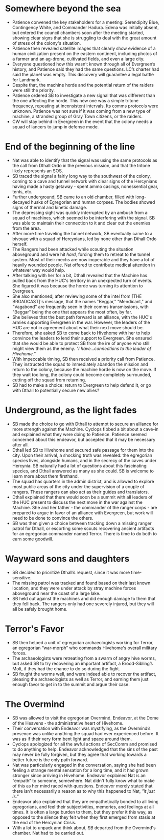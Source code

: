 # Somewhere beyond the sea
- Patience convened the key stakeholders for a meeting: Serendipity Blue, Contingency White, and Commander Hadura. Edena was initially absent, but entered the council chambers soon after the meeting started, showing clear signs that she is struggling to deal with the great amount of stress of the colony's situation.
- Patience then revealed satellite images that clearly show evidence of a human civilization present on the eastern continent, including photos of a farmer and an ag-drone, cultivated fields, and even a large city.
- Everyone questioned how this wasn’t known through all of Evergreen’s history, and Patience said they had the same questions. LC’s charter had said the planet was empty. This discovery will guarantee a legal battle for Landmark.
- Despite that, the machine horde and the potential return of the raiders were still the priority.
- Patience ordered SB to investigate a new signal that was different than the one affecting the horde. This new one was a simple tritone frequency, repeating at inconsistent intervals. Its comms protocols were unknown. Patience was not sure if it was coming from a new type of machine, a stranded group of Gray Town citizens, or the raiders.
- CW will stay behind in Evergreen in the event that the colony needs a squad of lancers to jump in defense mode.

# End of the beginning of the line
- Nat was able to identify that the signal was using the same protocols as the call from Dthall Ordo in the previous mission, and that the tritone likely represents an SOS.
- SB traced the signal a fairly long way to the southwest of the colony, coming to a cave and tunnel network with clear signs of the Hercynians having made a hasty getaway - spent ammo casings, nonessential gear, tents, etc.
- Further underground, SB came to an old chamber, filled with long-decayed husks of Egregorian and human corpses. The bodies showed signs of thermal and kinetic damage.
- The depressing sight was quickly interrupted by an ambush from a squad of machines, which seemed to be interfering with the signal. SB was able to maintain their connection to it and clear out the enemies from the area.
- After more time traveling the tunnel network, SB eventually came to a bivouac with a squad of Hercynians, led by none other than Dthall Ordo herself.
- The Rangers had been attacked while scouting the situation aboveground and were hit *hard*, forcing them to retreat to the tunnel system. Most of their mechs are now inoperable and they have a lot of heavily wounded people. Nat offered to contribute medical attention in whatever way would help.
- After talking with her for a bit, Dthall revealed that the Machine has pulled back from the HUC's territory in an unexpected turn of events. She figured it was because the horde was turning its attention to Evergreen.
- She also mentioned, after reviewing some of the intel from [THE BROADCAST]'s message, that the names "Beggar," "Mendicant," and "Vagabond" are frequently seen in their comms transmissions, with "Beggar" being the one that appears the most often, by far.
- She believes that the best path forward is an alliance, with the HUC's armies supporting Evergreen in the war. However, the leaders of the HUC are not in agreement about what their next move should be.
- Therefore, she asked SB to come back to Hivehome with her to help convince the leaders to lend their support to Evergreen. She ensured that she would be able to protect SB from the ire of anyone who still might view them as the enemy. *"I have...connections to the leader of Hivehome."*
- With impeccable timing, SB then received a priority call from Patience. They instructed the squad to immediately abandon the mission and return to the colony, because the machine horde is now on the move. If they wait too long, the colony could become completely surrounded, cutting off the squad from returning.
- SB had to make a choice: return to Evergreen to help defend it, or go with Dthall to potentially secure new allies?

# Underground, as the light fades
- SB made the choice to go with Dthall to attempt to secure an alliance for more strength against the Machine. Cyclops fibbed a bit about a cave-in and explained what they were doing to Patience. Patience seemed concerned about this endeavor, but accepted that it may be necessary after all.
- Dthall led SB to Hivehome and secured safe passage for them into the city. Upon their arrival, a shocking truth was revealed: the egregorian species lives, alongside humans, and in the secrecy of the caves under Hercynia. SB naturally had a lot of questions about this fascinating species, and Dthall answered as many as she could. SB is welcome to learn more about them firsthand.
- The squad has quarters in the admin district, and is allowed to explore most public areas of the city under the supervision of a couple of rangers. These rangers can also act as their guides and translators.
- Dthall explained that there would soon be a summit with all leaders of the HUC present to discuss the next move in the war against the Machine. She and her father - the commander of the ranger corps - are prepared to argue in favor of an alliance with Evergreen, but work will need to be done to convince the others.
- SB was then given a choice between tracking down a missing ranger patrol for Dthall, or escorting some scouts recovering ancient artifacts for an egregorian commander named Terror. There is time to do both to earn some goodwill.

# Wayward sons and daughters
- SB decided to prioritize Dthall’s request, since it was more time-sensitive.
- The missing patrol was tracked and found based on their last known location, and they were under attack by stray machine forces aboveground near the coast of a large lake.
- SB held out against the machines and did enough damage to them that they fell back. The rangers only had one severely injured, but they will all be safely brought home.

# Terror's Favor
- SB then helped a unit of egregorian archaeologists working for Terror, an egregorian “war-morph” who commands Hivehome's overall military forces.
- The archaeologists were retreating from a swarm of angry hive worms, but asked SB to try recovering an important artifact, a Brood-Sibling’s Molt, if they had the chance to do so during the fight.
- SB fought the worms well, and were indeed able to recover the artifact, pleasing the archaeologists as well as Terror, and earning them just enough favor to get in to the summit and argue their case.

# The Overmind
- SB was allowed to visit the egregorian Overmind, Endeavor, at the Dome of the Heavens - the administrative heart of Hivehome.
- Their conversation with Endeavor was mystifying, as the Overmind’s presence was unlike anything the squad had ever experienced before. It was as if their very form bent light and space around them.
- Cyclops apologized for all the awful actions of SecComm and promised to do anything to help. Endeavor acknowledged that the sins of the past may never be fully forgiven, but they agree that working towards a better future is the only path forward.
- Nat was particularly engaged in the conversation, saying she had been feeling a strange mental sensation for a long time, and it had grown stronger since arriving in Hivehome. Endeavor explained Nat is an “empath” to someone, somewhere. Nat didn't fully know what to make of this as her mind raced with questions. Endeavor merely stated that there isn't necessarily a reason as to why this happened to Nat, *"it just is."*
- Endeavor also explained that they are empathetically bonded to all living egregorians, and feel their subjectivities, memories, and feelings at all times. It is often a large burden to them, but they prefer it this way, as opposed to the silence they felt when they first emerged from stasis at the end of the Hercynian Crisis.
- With a lot to unpack and think about, SB departed from the Overmind's chamber. Nat had to be carried out.